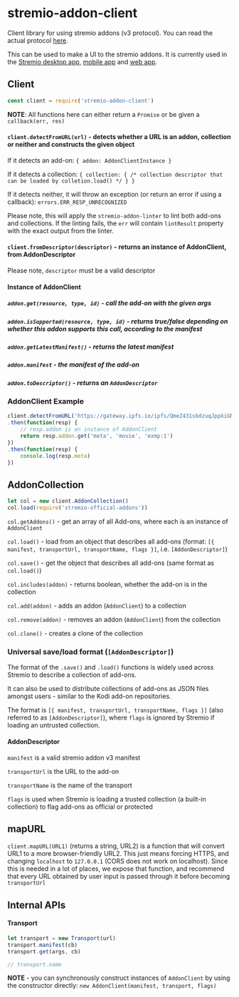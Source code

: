 # stremio-addon-client

Client library for using stremio addons (v3 protocol). You can read the actual protocol [here](https://github.com/Stremio/stremio-addons-sdk/blob/master/docs/protocol.md).

This can be used to make a UI to the stremio addons. It is currently used in the [Stremio desktop app](https://www.stremio.com), [mobile app](https://www.stremio.com) and [web app](https://app.strem.io).

## Client

```javascript
const client = require('stremio-addon-client')
```

**NOTE**: All functions here can either return a `Promise` or be given a `callback(err, res)`

#### `client.detectFromURL(url)` - detects whether a URL is an addon, collection or neither and constructs the given object

If it detects an add-on: `{ addon: AddonClientInstance }`

If it detects a collection: `{ collection: { /* collection descriptor that can be loaded by colletion.load() */ } }`

If it detects neither, it will throw an exception (or return an error if using a callback): `errors.ERR_RESP_UNRECOGNIZED`

Please note, this will apply the `stremio-addon-linter` to lint both add-ons and collections. If the linting fails, the `err` will contain `lintResult` property with the exact output from the linter.


#### `client.fromDescriptor(descriptor)` - returns an instance of AddonClient, from AddonDescriptor

Please note, `descriptor` must be a valid descriptor

#### Instance of AddonClient 

##### `addon.get(resource, type, id)` - call the add-on with the given args 

##### `addon.isSupported(resource, type, id)` - returns true/false depending on whether this addon supports this call, according to the manifest

##### `addon.getLatestManifest()` - returns the latest manifest

##### `addon.manifest` - the manifest of the add-on

##### `addon.toDescriptor()` - returns an `AddonDescriptor`


### AddonClient Example

```javascript
client.detectFromURL('https://gateway.ipfs.io/ipfs/QmeZ431sbdzuqJppkiGMTucuZxwBH7CffQMtftkLDypBrg/manifest.json')
.then(function(resp) {
	// resp.addon is an instance of AddonClient
	return resp.addon.get('meta', 'movie', 'exmp:1')
})
.then(function(resp) {
	console.log(resp.meta)
})
```

## AddonCollection

```javascript
let col = new client.AddonCollection()
col.load(require('stremio-official-addons'))
```

`col.getAddons()` - get an array of all Add-ons, where each is an instance of `AddonClient`

`col.load()` - load from an object that describes all add-ons (format: `[{ manifest, transportUrl, transportName, flags }]`, i.e. `[AddonDescriptor]`)

`col.save()` - get the object that describes all add-ons (same format as `col.load()`)

`col.includes(addon)` - returns boolean, whether the add-on is in the collection

`col.add(addon)` - adds an addon (`AddonClient`) to a collection

`col.remove(addon)` - removes an addon (`AddonClient`) from the collection

`col.clone()` - creates a clone of the collection

### Universal save/load format (`[AddonDescriptor]`)

The format of the `.save()` and `.load()` functions is widely used across Stremio to describe a collection of add-ons.

It can also be used to distribute collections of add-ons as JSON files amongst users - similar to the Kodi add-on repositories.

The format is `[{ manifest, transportUrl, transportName, flags }]` (also referred to as `[AddonDescriptor]`), where `flags` is ignored by Stremio if loading an untrusted collection.

#### AddonDescriptor

`manifest` is a valid stremio addon v3 manifest

`transportUrl` is the URL to the add-on

`transportName` is the name of the transport

`flags` is used when Stremio is loading a trusted collection (a built-in collection) to flag add-ons as official or protected

## mapURL

`client.mapURL(URL1)` (returns a string, URL2) is a function that will convert URL1 to a more browser-friendly URL2. This just means forcing HTTPS, and changing `localhost` to `127.0.0.1` (CORS does not work on localhost). Since this is needed in a lot of places, we expose that function, and recommend that every URL obtained by user input is passed through it before becoming `transportUrl`


## Internal APIs

#### Transport

```javascript
let transport = new Transport(url)
transport.manifest(cb)
transport.get(args, cb)

// transport.name
```

**NOTE** - you can synchronously construct instances of `AddonClient` by using the constructor directly: `new AddonClient(manifest, transport, flags)`
